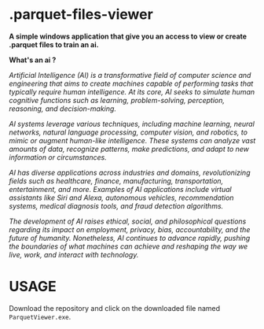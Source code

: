 # .parquet-files-viewer


**A simple windows application that give you an access to view or create .parquet files to train an ai.**

**What's an ai ?** 

*Artificial Intelligence (AI) is a transformative field of computer science and engineering that aims to create machines capable of performing tasks that typically require human intelligence. At its core, AI seeks to simulate human cognitive functions such as learning, problem-solving, perception, reasoning, and decision-making.*

*AI systems leverage various techniques, including machine learning, neural networks, natural language processing, computer vision, and robotics, to mimic or augment human-like intelligence. These systems can analyze vast amounts of data, recognize patterns, make predictions, and adapt to new information or circumstances.*

*AI has diverse applications across industries and domains, revolutionizing fields such as healthcare, finance, manufacturing, transportation, entertainment, and more. Examples of AI applications include virtual assistants like Siri and Alexa, autonomous vehicles, recommendation systems, medical diagnosis tools, and fraud detection algorithms.*

*The development of AI raises ethical, social, and philosophical questions regarding its impact on employment, privacy, bias, accountability, and the future of humanity. Nonetheless, AI continues to advance rapidly, pushing the boundaries of what machines can achieve and reshaping the way we live, work, and interact with technology.*

# USAGE

Download the repository and click on the downloaded file named `ParquetViewer.exe`.
